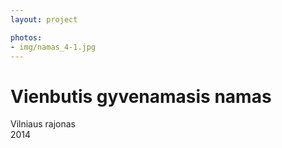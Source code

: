 ```yaml
---
layout: project

photos:
- img/namas_4-1.jpg
---
```

<div class="text-container">
  <h1>Vienbutis gyvenamasis namas</h1>
  <p>Vilniaus rajonas<br/>2014</p>
</div>

